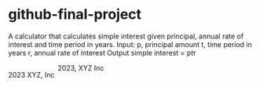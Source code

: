 # github-final-project
A calculator that calculates simple interest given principal, annual rate of interest and time period in years.
Input:
   p, principal amount
   t, time period in years
   r, annual rate of interest
   Output
   simple interest = p*t*r
<footer>
<p style="float:left; width: 20%;">
2023 XYZ, Inc
</p>

</footer>

2023, XYZ Inc